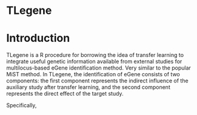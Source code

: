 # TLegene
# Introduction
TLegene is a R procedure for borrowing the idea of transfer learning to integrate useful genetic information available from external studies for multilocus-based eGene identification method. Very similar to the popular MiST method.  In TLegene, the identification of eGene consists of two components: the first component represents the indirect influence of the auxiliary study after transfer learning, and the second component represents the direct effect of the target study.

Specifically,
